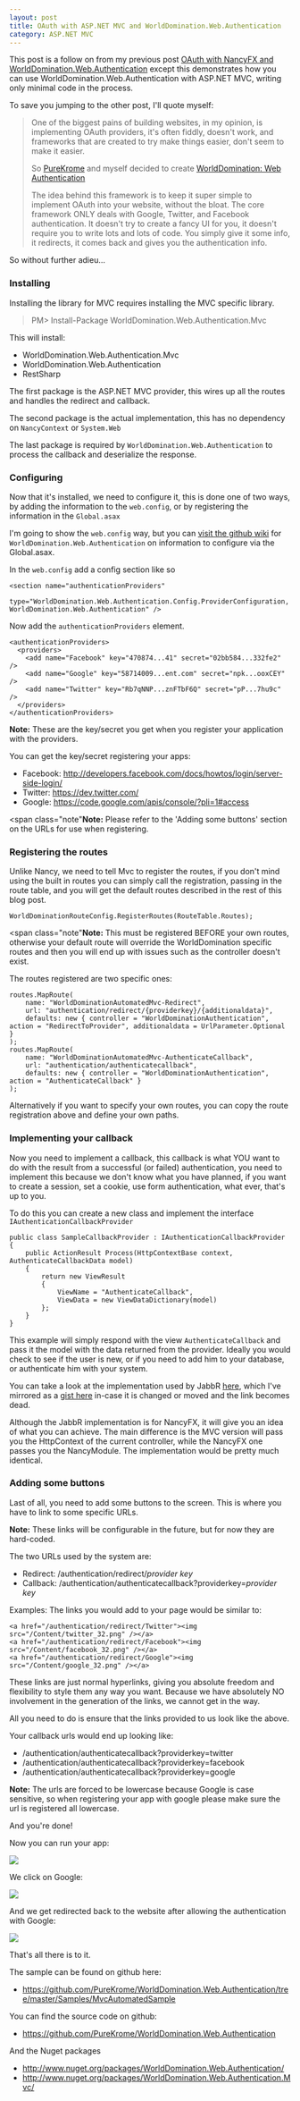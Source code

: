 ```yaml
---
layout: post
title: OAuth with ASP.NET MVC and WorldDomination.Web.Authentication
category: ASP.NET MVC
---
```


This post is a follow on from my previous post [OAuth with NancyFX and WorldDomination.Web.Authentication](/2013/01/oauth-with-nancyfx-and-world-domination-authentication/) except this demonstrates how you can use WorldDomination.Web.Authentication with ASP.NET MVC, writing only minimal code in the process.

To save you jumping to the other post, I'll quote myself:

> One of the biggest pains of building websites, in my opinion, is implementing OAuth providers, it's often fiddly, doesn't work, and frameworks that are created to try make things easier, don't seem to make it easier. 
> 
> So [PureKrome](https://github.com/PureKrome) and myself decided to create [WorldDomination: Web Authentication](http://www.nuget.org/packages/WorldDomination.Web.Authentication/)
> 
> The idea behind this framework is to keep it super simple to implement OAuth into your website, without the bloat. The core framework ONLY deals with Google, Twitter, and Facebook authentication. It doesn't try to create a fancy UI for you, it doesn't require you to write lots and lots of code. You simply give it some info, it redirects, it comes back and gives you the authentication info.

So without further adieu...

### Installing

Installing the library for MVC requires installing the MVC specific library.

> PM> Install-Package WorldDomination.Web.Authentication.Mvc

This will install:

- WorldDomination.Web.Authentication.Mvc
- WorldDomination.Web.Authentication
- RestSharp

<!--excerpt-->

The first package is the ASP.NET MVC provider, this wires up all the routes and handles the redirect and callback.

The second package is the actual implementation, this has no dependency on `NancyContext` or `System.Web`

The last package is required by `WorldDomination.Web.Authentication` to process the callback and deserialize the response.

### Configuring

Now that it's installed, we need to configure it, this is done one of two ways, by adding the information to the `web.config`, or by registering the information in the `Global.asax`

I'm going to show the `web.config` way, but you can [visit the github wiki](https://github.com/PureKrome/WorldDomination.Web.Authentication/wiki) for `WorldDomination.Web.Authentication` on information to configure via the Global.asax.

In the `web.config` add a config section like so

    <section name="authenticationProviders"
             type="WorldDomination.Web.Authentication.Config.ProviderConfiguration, WorldDomination.Web.Authentication" />
             
Now add the `authenticationProviders` element.

    <authenticationProviders>
      <providers>
        <add name="Facebook" key="470874...41" secret="02bb584...332fe2" />
        <add name="Google" key="58714009...ent.com" secret="npk...ooxCEY" />
        <add name="Twitter" key="Rb7qNNP...znFTbF6Q" secret="pP...7hu9c" />
      </providers>
    </authenticationProviders>
    
<span class="note">**Note:** These are the key/secret you get when you register your application with the providers.</span>

You can get the key/secret registering your apps:

- Facebook: http://developers.facebook.com/docs/howtos/login/server-side-login/
- Twitter: https://dev.twitter.com/
- Google: https://code.google.com/apis/console/?pli=1#access

<span class="note"**Note:** Please refer to the 'Adding some buttons' section on the URLs for use when registering.</span>

### Registering the routes

Unlike Nancy, we need to tell Mvc to register the routes, if you don't mind using the built in routes you can simply call the registration, passing in the route table, and you will get the default routes described in the rest of this blog post.


    WorldDominationRouteConfig.RegisterRoutes(RouteTable.Routes);


<span class="note"**Note:** This must be registered BEFORE your own routes, otherwise your default route will override the WorldDomination specific routes and then you will end up with issues such as the controller doesn't exist.</span>

The routes registered are two specific ones:

    routes.MapRoute(
        name: "WorldDominationAutomatedMvc-Redirect",
        url: "authentication/redirect/{providerkey}/{additionaldata}",
        defaults: new { controller = "WorldDominationAuthentication", action = "RedirectToProvider", additionaldata = UrlParameter.Optional }
    );
    routes.MapRoute(
        name: "WorldDominationAutomatedMvc-AuthenticateCallback",
        url: "authentication/authenticatecallback",
        defaults: new { controller = "WorldDominationAuthentication", action = "AuthenticateCallback" }
    );

Alternatively if you want to specify your own routes, you can copy the route registration above and define your own paths.

### Implementing your callback

Now you need to implement a callback, this callback is what YOU want to do with the result from a successful (or failed) authentication, you need to implement this because we don't know what you have planned, if you want to create a session, set a cookie, use form authentication, what ever, that's up to you.

To do this you can create a new class and implement the interface `IAuthenticationCallbackProvider`

    public class SampleCallbackProvider : IAuthenticationCallbackProvider
    {
        public ActionResult Process(HttpContextBase context, AuthenticateCallbackData model)
        {
            return new ViewResult
            {
                ViewName = "AuthenticateCallback",
                ViewData = new ViewDataDictionary(model)
            };
        }
    }
    
This example will simply respond with the view `AuthenticateCallback` and pass it the model with the data returned from the provider. Ideally you would check to see if the user is new, or if you need to add him to your database, or authenticate him with your system. 

You can take a look at the implementation used by JabbR [here](https://github.com/davidfowl/JabbR/blob/master/JabbR/Nancy/JabbRAuthenticationCallbackProvider.cs), which I've mirrored as a [gist here](https://gist.github.com/4674109) in-case it is changed or moved and the link becomes dead.

Although the JabbR implementation is for NancyFX, it will give you an idea of what you can achieve. The main difference is the MVC version will pass you the HttpContext of the current controller, while the NancyFX one passes you the NancyModule. The implementation would be pretty much identical.

### Adding some buttons

Last of all, you need to add some buttons to the screen. This is where you have to link to some specific URLs.

<span class="note">**Note:** These links will be configurable in the future, but for now they are hard-coded.</span>

The two URLs used by the system are:

- Redirect: /authentication/redirect/*provider key*
- Callback: /authentication/authenticatecallback?providerkey=*provider key*

Examples: The links you would add to your page would be similar to:

    <a href="/authentication/redirect/Twitter"><img src="/Content/twitter_32.png" /></a>
    <a href="/authentication/redirect/Facebook"><img src="/Content/facebook_32.png" /></a>
    <a href="/authentication/redirect/Google"><img src="/Content/google_32.png" /></a>

These links are just normal hyperlinks, giving you absolute freedom and flexibility to style them any way you want. Because we have absolutely NO involvement in the generation of the links, we cannot get in the way.

All you need to do is ensure that the links provided to us look like the above.

Your callback urls would end up looking like:

- /authentication/authenticatecallback?providerkey=twitter
- /authentication/authenticatecallback?providerkey=facebook
- /authentication/authenticatecallback?providerkey=google

<span class="note">**Note:** The urls are forced to be lowercase because Google is case sensitive, so when registering your app with google please make sure the url is registered all lowercase.</span>

And you're done!

Now you can run your app:

![](/images/jabbr-authentication-sample-1.png)

We click on Google:

![](/images/jabbr-authentication-sample-2.png)

And we get redirected back to the website after allowing the authentication with Google:

![](/images/jabbr-authentication-sample-3.png)

That's all there is to it.

The sample can be found on github here:

- <https://github.com/PureKrome/WorldDomination.Web.Authentication/tree/master/Samples/MvcAutomatedSample>

You can find the source code on github: 

- <https://github.com/PureKrome/WorldDomination.Web.Authentication>

And the Nuget packages

- <http://www.nuget.org/packages/WorldDomination.Web.Authentication/>
- <http://www.nuget.org/packages/WorldDomination.Web.Authentication.Mvc/>